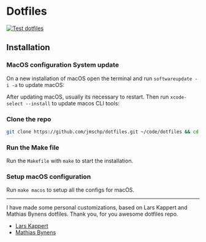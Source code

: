 # Dotfiles

[![Test dotfiles](https://github.com/jmschp/dotfiles/actions/workflows/github-actions.yml/badge.svg)](https://github.com/jmschp/dotfiles/actions/workflows/github-actions.yml)

## Installation

### MacOS configuration System update

On a new installation of macOS open the terminal and run `softwareupdate -i -a` to update macOS:

After updating macOS, usually its necessary to restart. Then run `xcode-select --install` to update macos CLI tools:

### Clone the repo

```zsh
git clone https://github.com/jmschp/dotfiles.git ~/code/dotfiles && cd ~/code/dotfiles
```

### Run the Make file

Run the `Makefile` with `make` to start the installation.

### Setup macOS configuration

Run `make macos` to setup all the configs for macOS.

---

I have made some personal customizations, based on Lars Kappert and Mathias Bynens dotfiles. Thank you, for you awesome dotfiles repo.

- [Lars Kappert](https://github.com/webpro/dotfiles)
- [Mathias Bynens](https://github.com/mathiasbynens/dotfiles)
